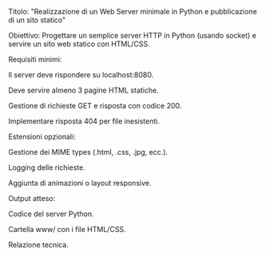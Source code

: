 Titolo: "Realizzazione di un Web Server minimale in Python e pubblicazione di un sito statico"

Obiettivo: Progettare un semplice server HTTP in Python (usando socket) e servire un sito web statico con HTML/CSS.

Requisiti minimi:

Il server deve rispondere su localhost:8080.

Deve servire almeno 3 pagine HTML statiche.

Gestione di richieste GET e risposta con codice 200.

Implementare risposta 404 per file inesistenti.

Estensioni opzionali:

Gestione dei MIME types (.html, .css, .jpg, ecc.).

Logging delle richieste.

Aggiunta di animazioni o layout responsive.

Output atteso:

Codice del server Python.

Cartella www/ con i file HTML/CSS.

Relazione tecnica.
